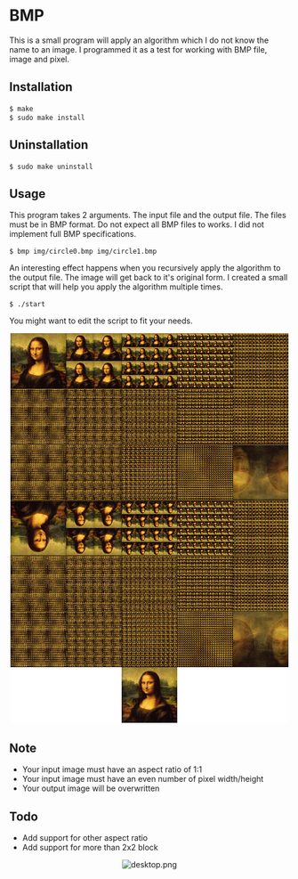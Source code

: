 BMP
=======

This is a small program will apply an algorithm which I do not know the name to an image. I programmed it as a test for working with BMP file, image and pixel.


Installation
------------

	$ make
	$ sudo make install
	
Uninstallation
--------------

	$ sudo make uninstall

Usage
-----

This program takes 2 arguments. The input file and the output file. The files must be in BMP format. Do not expect all BMP files to works. I did not implement full BMP specifications.

	$ bmp img/circle0.bmp img/circle1.bmp
  
An interesting effect happens when you recursively apply the algorithm to the output file. The image will get back to it's original form. I created a small script that will help you apply the algorithm multiple times.

	$ ./start
  
You might want to edit the script to fit your needs.


<p align="center">
	<img src="/img/example.png" alt="example.png">
</p>

Note
----

- Your input image must have an aspect ratio of 1:1
- Your input image must have an even number of pixel width/height
- Your output image will be overwritten

Todo
----
- Add support for other aspect ratio
- Add support for more than 2x2 block

<p align="center">
	<img src="/img/desktop.png" alt="desktop.png">
</p>

